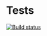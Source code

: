 # Tests

[![Build status](https://ci.appveyor.com/api/projects/status/6kuv7dqs10tnfamh?svg=true)](https://ci.appveyor.com/project/Orlov-Oleg-Igorevich/matchers)